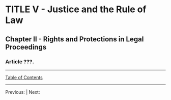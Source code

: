 # TITLE V - Justice and the Rule of Law

## Chapter II - Rights and Protections in Legal Proceedings

### Article ???. 

---

[Table of Contents](TABLE_OF_CONTENTS.md)

---
Previous: | Next: 
